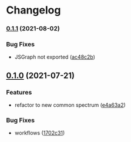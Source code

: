 # Changelog

### [0.1.1](https://www.github.com/cheminfo/cv-curve/compare/v0.1.0...v0.1.1) (2021-08-02)


### Bug Fixes

* JSGraph not exported ([ac48c2b](https://www.github.com/cheminfo/cv-curve/commit/ac48c2b9bd8a768ebeb4865286499b4824b3c56c))

## [0.1.0](https://www.github.com/cheminfo/cv-curve/compare/v0.0.5...v0.1.0) (2021-07-21)


### Features

* refactor to new common spectrum ([e4a63a2](https://www.github.com/cheminfo/cv-curve/commit/e4a63a272ee070bec5b837818658a77dc997f676))


### Bug Fixes

* workflows ([1702c31](https://www.github.com/cheminfo/cv-curve/commit/1702c31b5852292faa7b54282bdd509f6e2d716d))
